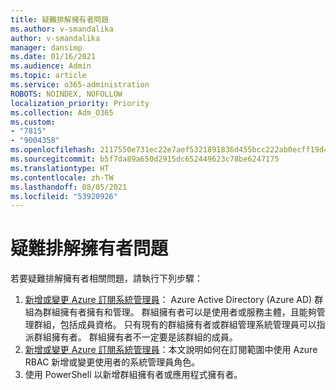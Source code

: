```yaml
---
title: 疑難排解擁有者問題
ms.author: v-smandalika
author: v-smandalika
manager: dansimp
ms.date: 01/16/2021
ms.audience: Admin
ms.topic: article
ms.service: o365-administration
ROBOTS: NOINDEX, NOFOLLOW
localization_priority: Priority
ms.collection: Adm_O365
ms.custom:
- "7815"
- "9004358"
ms.openlocfilehash: 2117550e731ec22e7aef5321891836d455bcc222ab0ecff19d4ff12ab5bbfa7c
ms.sourcegitcommit: b5f7da89a650d2915dc652449623c78be6247175
ms.translationtype: HT
ms.contentlocale: zh-TW
ms.lasthandoff: 08/05/2021
ms.locfileid: "53920926"
---
```

# <a name="troubleshoot-owner-issues"></a>疑難排解擁有者問題

若要疑難排解擁有者相關問題，請執行下列步驟：

1. [新增或變更 Azure 訂閱系統管理員](https://docs.microsoft.com/azure/active-directory/fundamentals/active-directory-accessmanagement-managing-group-owners)： Azure Active Directory (Azure AD) 群組為群組擁有者擁有和管理。 群組擁有者可以是使用者或服務主體，且能夠管理群組，包括成員資格。 只有現有的群組擁有者或群組管理系統管理員可以指派群組擁有者。 群組擁有者不一定要是該群組的成員。
2. [新增或變更 Azure 訂閱系統管理員](https://docs.microsoft.com/azure/cost-management-billing/manage/add-change-subscription-administrator)：本文說明如何在訂閱範圍中使用 Azure RBAC 新增或變更使用者的系統管理員角色。
3. 使用 PowerShell 以新增群組擁有者或應用程式擁有者。
